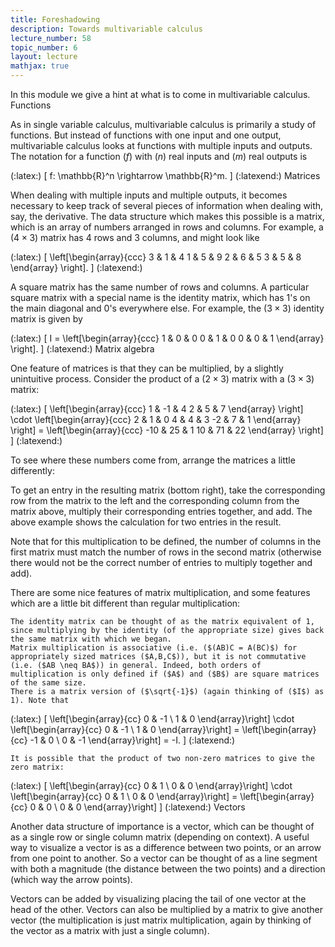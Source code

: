 ```yaml
---
title: Foreshadowing
description: Towards multivariable calculus 
lecture_number: 58
topic_number: 6
layout: lecture
mathjax: true
---
```

In this module we give a hint at what is to come in multivariable calculus.
Functions

As in single variable calculus, multivariable calculus is primarily a study of functions. But instead of functions with one input and one output, multivariable calculus looks at functions with multiple inputs and outputs. The notation for a function ($f$) with ($n$) real inputs and ($m$) real outputs is

(:latex:) \[ f: \mathbb{R}^n \rightarrow \mathbb{R}^m. \] (:latexend:)
Matrices

When dealing with multiple inputs and multiple outputs, it becomes necessary to keep track of several pieces of information when dealing with, say, the derivative. The data structure which makes this possible is a matrix, which is an array of numbers arranged in rows and columns. For example, a ($4 \times 3$) matrix has 4 rows and 3 columns, and might look like

(:latex:) \[ \left[\begin{array}{ccc} 3 & 1 & 4
1 & 5 & 9
2 & 6 & 5
3 & 5 & 8 \end{array} \right]. \] (:latexend:)

A square matrix has the same number of rows and columns. A particular square matrix with a special name is the identity matrix, which has 1's on the main diagonal and 0's everywhere else. For example, the ($3 \times 3$) identity matrix is given by

(:latex:) \[ I = \left[\begin{array}{ccc} 1 & 0 & 0
0 & 1 & 0
0 & 0 & 1 \end{array} \right]. \] (:latexend:)
Matrix algebra

One feature of matrices is that they can be multiplied, by a slightly unintuitive process. Consider the product of a ($2 \times 3$) matrix with a ($3 \times 3$) matrix:

(:latex:) \[ \left[\begin{array}{ccc} 1 & -1 & 4
2 & 5 & 7 \end{array} \right] \cdot \left[\begin{array}{ccc} 2 & 1 & 0
4 & 4 & 3
-2 & 7 & 1 \end{array} \right] = \left[\begin{array}{ccc} -10 & 25 & 1
10 & 71 & 22 \end{array} \right] \] (:latexend:)

To see where these numbers come from, arrange the matrices a little differently:

To get an entry in the resulting matrix (bottom right), take the corresponding row from the matrix to the left and the corresponding column from the matrix above, multiply their corresponding entries together, and add. The above example shows the calculation for two entries in the result.

Note that for this multiplication to be defined, the number of columns in the first matrix must match the number of rows in the second matrix (otherwise there would not be the correct number of entries to multiply together and add).

There are some nice features of matrix multiplication, and some features which are a little bit different than regular multiplication:

    The identity matrix can be thought of as the matrix equivalent of 1, since multiplying by the identity (of the appropriate size) gives back the same matrix with which we began.
    Matrix multiplication is associative (i.e. ($(AB)C = A(BC)$) for appropriately sized matrices ($A,B,C$)), but it is not commutative (i.e. ($AB \neq BA$)) in general. Indeed, both orders of multiplication is only defined if ($A$) and ($B$) are square matrices of the same size.
    There is a matrix version of ($\sqrt{-1}$) (again thinking of ($I$) as 1). Note that 

(:latex:) \[ \left[\begin{array}{cc} 0 & -1 \\ 1 & 0 \end{array}\right] \cdot \left[\begin{array}{cc} 0 & -1 \\ 1 & 0 \end{array}\right] = \left[\begin{array}{cc} -1 & 0 \\ 0 & -1 \end{array}\right] = -I. \] (:latexend:)

    It is possible that the product of two non-zero matrices to give the zero matrix: 

(:latex:) \[ \left[\begin{array}{cc} 0 & 1 \\ 0 & 0 \end{array}\right] \cdot \left[\begin{array}{cc} 0 & 1 \\ 0 & 0 \end{array}\right] = \left[\begin{array}{cc} 0 & 0 \\ 0 & 0 \end{array}\right] \] (:latexend:)
Vectors

Another data structure of importance is a vector, which can be thought of as a single row or single column matrix (depending on context). A useful way to visualize a vector is as a difference between two points, or an arrow from one point to another. So a vector can be thought of as a line segment with both a magnitude (the distance between the two points) and a direction (which way the arrow points).

Vectors can be added by visualizing placing the tail of one vector at the head of the other. Vectors can also be multiplied by a matrix to give another vector (the multiplication is just matrix multiplication, again by thinking of the vector as a matrix with just a single column). 